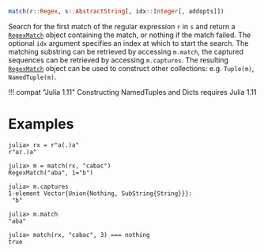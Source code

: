 ```julia
match(r::Regex, s::AbstractString[, idx::Integer[, addopts]])
```

Search for the first match of the regular expression `r` in `s` and return a [`RegexMatch`](@ref) object containing the match, or nothing if the match failed. The optional `idx` argument specifies an index at which to start the search. The matching substring can be retrieved by accessing `m.match`, the captured sequences can be retrieved by accessing `m.captures`. The resulting [`RegexMatch`](@ref) object can be used to construct other collections: e.g. `Tuple(m)`, `NamedTuple(m)`.

!!! compat "Julia 1.11"
    Constructing NamedTuples and Dicts requires Julia 1.11


# Examples

```jldoctest
julia> rx = r"a(.)a"
r"a(.)a"

julia> m = match(rx, "cabac")
RegexMatch("aba", 1="b")

julia> m.captures
1-element Vector{Union{Nothing, SubString{String}}}:
 "b"

julia> m.match
"aba"

julia> match(rx, "cabac", 3) === nothing
true
```
